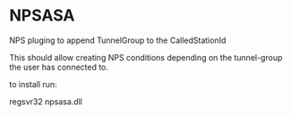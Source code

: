 # NPSASA
NPS pluging to append TunnelGroup to the CalledStationId

This should allow creating NPS conditions depending on the tunnel-group the user has connected to.

to install run:

regsvr32 npsasa.dll


